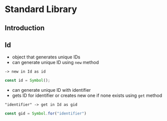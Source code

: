 # Standard Library



## Introduction



## Id

- object that generates unique IDs
- can generate unique ID using `new` method

```
-> new in Id as id
```

```js
const id = Symbol();
```

- can generate unique ID with identifier
- gets ID for identifier or creates new one if none exists using `get` method

```
"identifier" -> get in Id as gid
```

```js
const gid = Symbol.for("identifier")
```